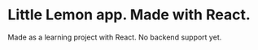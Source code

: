 # Little Lemon app. Made with React. 

Made as a learning project with React.
No backend support yet. 